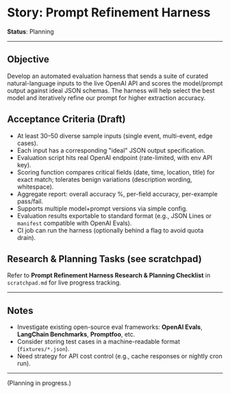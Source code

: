 # Story: Prompt Refinement Harness

**Status**: Planning

---

## Objective

Develop an automated evaluation harness that sends a suite of curated natural-language inputs to the live OpenAI API and scores the model/prompt output against ideal JSON schemas. The harness will help select the best model and iteratively refine our prompt for higher extraction accuracy.

## Acceptance Criteria (Draft)

- At least 30–50 diverse sample inputs (single event, multi-event, edge cases).
- Each input has a corresponding "ideal" JSON output specification.
- Evaluation script hits real OpenAI endpoint (rate-limited, with env API key).
- Scoring function compares critical fields (date, time, location, title) for exact match; tolerates benign variations (description wording, whitespace).
- Aggregate report: overall accuracy %, per-field accuracy, per-example pass/fail.
- Supports multiple model+prompt versions via simple config.
- Evaluation results exportable to standard format (e.g., JSON Lines or `manifest` compatible with OpenAI Evals).
- CI job can run the harness (optionally behind a flag to avoid quota drain).

## Research & Planning Tasks (see scratchpad)

Refer to **Prompt Refinement Harness Research & Planning Checklist** in `scratchpad.md` for live progress tracking.

---

## Notes

- Investigate existing open-source eval frameworks: **OpenAI Evals**, **LangChain Benchmarks**, **Promptfoo**, etc.
- Consider storing test cases in a machine-readable format (`fixtures/*.json`).
- Need strategy for API cost control (e.g., cache responses or nightly cron run).

---

(Planning in progress.)
